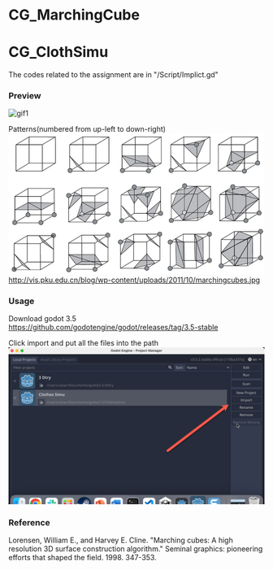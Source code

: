 # CG_MarchingCube

# CG_ClothSimu  
  
The codes related to the assignment are in "/Script/Implict.gd"  

### Preview  
![gif1](gif1.gif)  

Patterns(numbered from up-left to down-right)  
![pattern](marchingcubes.jpg)  
http://vis.pku.edu.cn/blog/wp-content/uploads/2011/10/marchingcubes.jpg  

### Usage  

Download godot 3.5  
https://github.com/godotengine/godot/releases/tag/3.5-stable  

Click import and put all the files into the path  
![im](im.png)  

### Reference
Lorensen, William E., and Harvey E. Cline. "Marching cubes: A high resolution 3D surface construction algorithm." Seminal graphics: pioneering efforts that shaped the field. 1998. 347-353.
